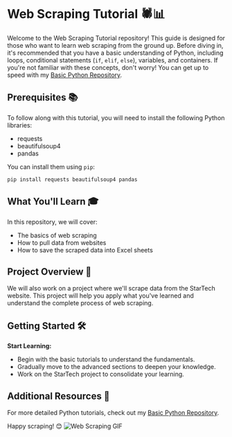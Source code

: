 # Web Scraping Tutorial 🕷️📊

Welcome to the Web Scraping Tutorial repository! This guide is designed for those who want to learn web scraping from the ground up. Before diving in, it's recommended that you have a basic understanding of Python, including loops, conditional statements (`if`, `elif`, `else`), variables, and containers. If you're not familiar with these concepts, don't worry! You can get up to speed with my [Basic Python Repository](https://github.com/durjoy5327/Python-Basic-and-DSA-Python-/tree/main/Python%20Basic).

## Prerequisites 📚

To follow along with this tutorial, you will need to install the following Python libraries:
<ul>
  <li>requests</li>
  <li>beautifulsoup4</li>
  <li>pandas</li>
</ul>

You can install them using <code>pip</code>:
<pre><code>pip install requests beautifulsoup4 pandas</code></pre>

## What You'll Learn 🎓

In this repository, we will cover:
<ul>
  <li>The basics of web scraping</li>
  <li>How to pull data from websites</li>
  <li>How to save the scraped data into Excel sheets</li>
</ul>

## Project Overview 🚀

We will also work on a project where we'll scrape data from the StarTech website. This project will help you apply what you've learned and understand the complete process of web scraping.

## Getting Started 🛠️

<strong>Start Learning:</strong>
<ul>
  <li>Begin with the basic tutorials to understand the fundamentals.</li>
  <li>Gradually move to the advanced sections to deepen your knowledge.</li>
  <li>Work on the StarTech project to consolidate your learning.</li>
</ul>

## Additional Resources 🔗

For more detailed Python tutorials, check out my [Basic Python Repository](https://github.com/durjoy5327/Python-Basic-and-DSA-Python-/tree/main/Python%20Basic).

Happy scraping! 😊
![Web Scraping GIF](hthttps://i.pinimg.com/originals/b0/1d/df/b01ddf257d18c8a9b41e0502161d580c.gif)